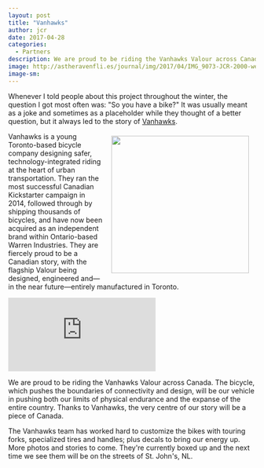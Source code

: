 ```yaml
---
layout: post
title: "Vanhawks"
author: jcr
date: 2017-04-28
categories:
  - Partners
description: We are proud to be riding the Vanhawks Valour across Canada.
image: http://astheravenfli.es/journal/img/2017/04/IMG_9073-JCR-2000-web.jpg
image-sm:
---
```


Whenever I told people about this project throughout the winter, the question I got most often was: "So you have a bike?" It was usually meant as a joke and sometimes as a placeholder while they thought of a better question, but it always led to the story of <a href="https://vanhawks.com" target="blank">Vanhawks</a>.

<a href="http://vanhawks.com" target="_blank"><img src="http://astheravenfli.es/journal/img/2017/04/vanhawks-280-web.png" class="logo" width="280" style="float:right;margin:0.5em 1em;"></a>

Vanhawks is a young Toronto-based bicycle company designing safer, technology-integrated riding at the heart of urban transportation. They ran the most successful Canadian Kickstarter campaign in 2014, followed through by shipping thousands of bicycles, and have now been acquired as an independent brand within Ontario-based Warren Industries. They are fiercely proud to be a Canadian story, with the flagship Valour being designed, engineered and—in the near future—entirely manufactured in Toronto.

<div class="container">
<iframe src="https://www.facebook.com/plugins/video.php?href=https%3A%2F%2Fwww.facebook.com%2Fchairsandtablesorg%2Fvideos%2F933314116811338%2F" style="border:none;overflow:hidden;" scrolling="no" frameborder="0" allowTransparency="true" class="video"></iframe>
</div>

We are proud to be riding the Vanhawks Valour across Canada. The bicycle, which pushes the boundaries of connectivity and design, will be our vehicle in pushing both our limits of physical endurance and the expanse of the entire country. Thanks to Vanhawks, the very centre of our story will be a piece of Canada.

The Vanhawks team has worked hard to customize the bikes with touring forks, specialized tires and handles; plus decals to bring our energy up. More photos and stories to come. They're currently boxed up and the next time we see them will be on the streets of St. John's, NL.